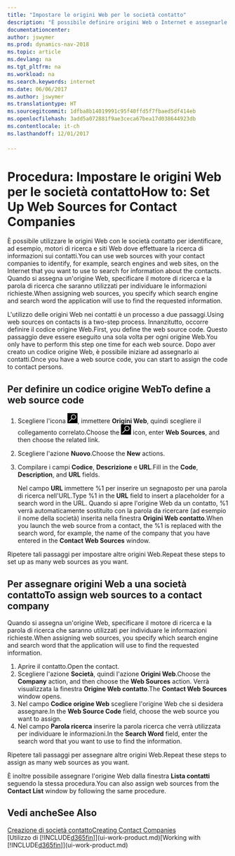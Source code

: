 ```yaml
---
title: "Impostare le origini Web per le società contatto"
description: "È possibile definire origini Web o Internet e assegnarle a una società contatto per consentire l'identificazione delle modalità di ricerca delle informazioni sui contatti."
documentationcenter: 
author: jswymer
ms.prod: dynamics-nav-2018
ms.topic: article
ms.devlang: na
ms.tgt_pltfrm: na
ms.workload: na
ms.search.keywords: internet
ms.date: 06/06/2017
ms.author: jswymer
ms.translationtype: HT
ms.sourcegitcommit: 1dfba8b14019991c95f40ffd5f7fbaed5df414eb
ms.openlocfilehash: 3add5a072881f9ae3ceca67bea17d038644923db
ms.contentlocale: it-ch
ms.lasthandoff: 12/01/2017

---
```

# <a name="how-to-set-up-web-sources-for-contact-companies"></a><span data-ttu-id="97c08-103">Procedura: Impostare le origini Web per le società contatto</span><span class="sxs-lookup"><span data-stu-id="97c08-103">How to: Set Up Web Sources for Contact Companies</span></span>
<span data-ttu-id="97c08-104">È possibile utilizzare le origini Web con le società contatto per identificare, ad esempio, motori di ricerca e siti Web dove effettuare la ricerca di informazioni sui contatti.</span><span class="sxs-lookup"><span data-stu-id="97c08-104">You can use web sources with your contact companies to identify, for example, search engines and web sites, on the Internet that you want to use to search for information about the contacts.</span></span> <span data-ttu-id="97c08-105">Quando si assegna un'origine Web, specificare il motore di ricerca e la parola di ricerca che saranno utilizzati per individuare le informazioni richieste.</span><span class="sxs-lookup"><span data-stu-id="97c08-105">When assigning web sources, you specify which search engine and search word the application will use to find the requested information.</span></span>

<span data-ttu-id="97c08-106">L'utilizzo delle origini Web nei contatti è un processo a due passaggi.</span><span class="sxs-lookup"><span data-stu-id="97c08-106">Using web sources on contacts is a two-step process.</span></span> <span data-ttu-id="97c08-107">Innanzitutto, occorre definire il codice origine Web.</span><span class="sxs-lookup"><span data-stu-id="97c08-107">First, you define the web source code.</span></span> <span data-ttu-id="97c08-108">Questo passaggio deve essere eseguito una sola volta per ogni origine Web.</span><span class="sxs-lookup"><span data-stu-id="97c08-108">You only have to perform this step one time for each web source.</span></span> <span data-ttu-id="97c08-109">Dopo aver creato un codice origine Web, è possibile iniziare ad assegnarlo ai contatti.</span><span class="sxs-lookup"><span data-stu-id="97c08-109">Once you have a web source code, you can start to assign the code to contact persons.</span></span>

## <a name="to-define-a-web-source-code"></a><span data-ttu-id="97c08-110">Per definire un codice origine Web</span><span class="sxs-lookup"><span data-stu-id="97c08-110">To define a web source code</span></span>
1. <span data-ttu-id="97c08-111">Scegliere l'icona ![Cerca pagina o report](media/ui-search/search_small.png "icona Cerca pagina o report"), immettere **Origini Web**, quindi scegliere il collegamento correlato.</span><span class="sxs-lookup"><span data-stu-id="97c08-111">Choose the ![Search for Page or Report](media/ui-search/search_small.png "Search for Page or Report icon") icon, enter **Web Sources**, and then choose the related link.</span></span>
2. <span data-ttu-id="97c08-112">Scegliere l'azione **Nuovo**.</span><span class="sxs-lookup"><span data-stu-id="97c08-112">Choose the **New** actions.</span></span>
3. <span data-ttu-id="97c08-113">Compilare i campi **Codice**, **Descrizione** e **URL**.</span><span class="sxs-lookup"><span data-stu-id="97c08-113">Fill in the **Code**, **Description**, and **URL** fields.</span></span>

    <span data-ttu-id="97c08-114">Nel campo **URL** immettere %1 per inserire un segnaposto per una parola di ricerca nell'URL.</span><span class="sxs-lookup"><span data-stu-id="97c08-114">Type %1 in the **URL** field to insert a placeholder for a search word in the URL.</span></span> <span data-ttu-id="97c08-115">Quando si apre l'origine Web da un contatto, %1 verrà automaticamente sostituito con la parola da ricercare (ad esempio il nome della società) inserita nella finestra **Origini Web contatto**.</span><span class="sxs-lookup"><span data-stu-id="97c08-115">When you launch the web source from a contact, the %1 is replaced with the search word, for example, the name of the company that you have entered in the **Contact Web Sources** window.</span></span>

<span data-ttu-id="97c08-116">Ripetere tali passaggi per impostare altre origini Web.</span><span class="sxs-lookup"><span data-stu-id="97c08-116">Repeat these steps to set up as many web sources as you want.</span></span>

## <a name="to-assign-web-sources-to-a-contact-company"></a><span data-ttu-id="97c08-117">Per assegnare origini Web a una società contatto</span><span class="sxs-lookup"><span data-stu-id="97c08-117">To assign web sources to a contact company</span></span>
<span data-ttu-id="97c08-118">Quando si assegna un'origine Web, specificare il motore di ricerca e la parola di ricerca che saranno utilizzati per individuare le informazioni richieste.</span><span class="sxs-lookup"><span data-stu-id="97c08-118">When assigning web sources, you specify which search engine and search word that the application will use to find the requested information.</span></span>

1. <span data-ttu-id="97c08-119">Aprire il contatto.</span><span class="sxs-lookup"><span data-stu-id="97c08-119">Open the contact.</span></span>
2. <span data-ttu-id="97c08-120">Scegliere l'azione **Società**, quindi l'azione **Origini Web**.</span><span class="sxs-lookup"><span data-stu-id="97c08-120">Choose the **Company** action, and then choose the **Web Sources** action.</span></span> <span data-ttu-id="97c08-121">Verrà visualizzata la finestra **Origine Web contatto**.</span><span class="sxs-lookup"><span data-stu-id="97c08-121">The **Contact Web Sources** window opens.</span></span>
3. <span data-ttu-id="97c08-122">Nel campo **Codice origine Web** scegliere l'origine Web che si desidera assegnare.</span><span class="sxs-lookup"><span data-stu-id="97c08-122">In the **Web Source Code** field, choose the web source you want to assign.</span></span>
4. <span data-ttu-id="97c08-123">Nel campo **Parola ricerca** inserire la parola ricerca che verrà utilizzata per individuare le informazioni.</span><span class="sxs-lookup"><span data-stu-id="97c08-123">In the **Search Word** field, enter the search word that you want to use to find the information.</span></span>

<span data-ttu-id="97c08-124">Ripetere tali passaggi per assegnare altre origini Web.</span><span class="sxs-lookup"><span data-stu-id="97c08-124">Repeat these steps to assign as many web sources as you want.</span></span>

<span data-ttu-id="97c08-125">È inoltre possibile assegnare l'origine Web dalla finestra **Lista contatti** seguendo la stessa procedura.</span><span class="sxs-lookup"><span data-stu-id="97c08-125">You can also assign web sources from the **Contact List** window by following the same procedure.</span></span>

## <a name="see-also"></a><span data-ttu-id="97c08-126">Vedi anche</span><span class="sxs-lookup"><span data-stu-id="97c08-126">See Also</span></span>
[<span data-ttu-id="97c08-127">Creazione di società contatto</span><span class="sxs-lookup"><span data-stu-id="97c08-127">Creating Contact Companies</span></span>](marketing-create-contact-companies.md)  
<span data-ttu-id="97c08-128">[Utilizzo di [!INCLUDE[d365fin](includes/d365fin_md.md)]](ui-work-product.md)</span><span class="sxs-lookup"><span data-stu-id="97c08-128">[Working with [!INCLUDE[d365fin](includes/d365fin_md.md)]](ui-work-product.md)</span></span>

